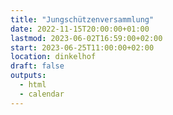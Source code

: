 ```yaml
---
title: "Jungschützenversammlung"
date: 2022-11-15T20:00:00+01:00
lastmod: 2023-06-02T16:59:00+02:00
start: 2023-06-25T11:00:00+02:00
location: dinkelhof
draft: false
outputs:
  - html
  - calendar
---
```

